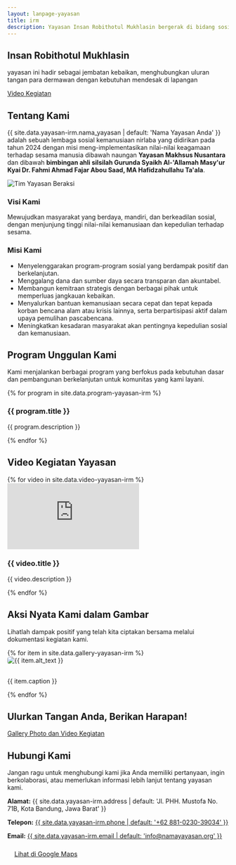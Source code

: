```yaml
---
layout: lanpage-yayasan
title: irm
description: Yayasan Insan Robithotul Mukhlasin bergerak di bidang sosial & kemanusiaan, fokus membantu sesama dengan program pendidikan, kesehatan, dan pemberdayaan masyarakat kurang mampu di Bandung.
---
```


<section class="hero-section" id="beranda">
    <div class="container">
        <h1 class="hero-title">Insan Robithotul Mukhlasin</h1>
        <p class="hero-subtitle">yayasan ini hadir sebagai jembatan kebaikan, menghubungkan uluran tangan para dermawan dengan kebutuhan mendesak di lapangan</p>
        <a href="https://x-qmo.github.io/landing-pages/viges/" class="donate-button">Video Kegiatan</a>
    </div>
</section>

<section class="about-section" id="tentang-kami">
    <div class="container">
        <h2 class="section-title">Tentang Kami</h2>
        <p class="section-description">
            {{ site.data.yayasan-irm.nama_yayasan | default: 'Nama Yayasan Anda' }} adalah sebuah lembaga sosial kemanusiaan nirlaba yang didirikan pada tahun 2024 dengan misi meng-implementasikan nilai-nilai keagamaan terhadap sesama manusia dibawah naungan <b>Yayasan Makhsus Nusantara</b> dan dibawah <b>bimbingan ahli silsilah Gurunda Syaikh Al-'Allamah Masy'ur Kyai Dr. Fahmi Ahmad Fajar Abou Saad, MA Hafidzahullahu Ta'ala</b>.
        </p>
        <div class="about-content">
            <div class="about-image">
                <img src="{{ '/assets/images/background-yayasan-irm-3.jpg' | relative_url }}" alt="Tim Yayasan Beraksi">
            </div>
            <div class="about-text">
                <h3>Visi Kami</h3>
                <p>Mewujudkan masyarakat yang berdaya, mandiri, dan berkeadilan sosial, dengan menjunjung tinggi nilai-nilai kemanusiaan dan kepedulian terhadap sesama.</p>
                <h3>Misi Kami</h3>
                <ul class="ulmisi">
                    <li>Menyelenggarakan program-program sosial yang berdampak positif dan berkelanjutan.</li>
                    <li>Menggalang dana dan sumber daya secara transparan dan akuntabel.</li>
                    <li>Membangun kemitraan strategis dengan berbagai pihak untuk memperluas jangkauan kebaikan.</li>
                    <li>Menyalurkan bantuan kemanusiaan secara cepat dan tepat kepada korban bencana alam atau krisis lainnya, serta berpartisipasi aktif dalam upaya pemulihan pascabencana.</li>
                    <li>Meningkatkan kesadaran masyarakat akan pentingnya kepedulian sosial dan kemanusiaan.</li>
                </ul>
            </div>
        </div>
    </div>
</section>

<section class="programs-section" id="program">
    <div class="container">
        <h2 class="section-title">Program Unggulan Kami</h2>
        <p class="section-description">
            Kami menjalankan berbagai program yang berfokus pada kebutuhan dasar dan pembangunan berkelanjutan untuk komunitas yang kami layani.
        </p>
        <div class="program-grid">
            {% for program in site.data.program-yayasan-irm %}
            <div class="program-card">
                <h3>{{ program.title }}</h3>
                <p>{{ program.description }}</p>
            </div>
            {% endfor %}
        </div>
    </div>
</section>

<div class="video-gallery-container">
    <h2 class="section-title">Video Kegiatan Yayasan</h2>
    <div class="video-grid">
        {% for video in site.data.video-yayasan-irm %}
        <div class="video-item">
            <div class="video-wrapper">
                <iframe src="https://www.youtube.com/embed/{{ video.id }}" frameborder="0" allow="accelerometer; autoplay; clipboard-write; encrypted-media; gyroscope; picture-in-picture" allowfullscreen></iframe>
            </div>
            <div class="video-info">
                <h3>{{ video.title }}</h3>
                <p>{{ video.description }}</p>
            </div>
        </div>
        {% endfor %}
    </div>
</div>

<section class="gallery-section" id="galeri">
    <div class="container">
        <h2 class="section-title">Aksi Nyata Kami dalam Gambar</h2>
        <p class="section-description">
            Lihatlah dampak positif yang telah kita ciptakan bersama melalui dokumentasi kegiatan kami.
        </p>
        <div class="program-grid">
            {% for item in site.data.gallery-yayasan-irm %}
            <div class="program-card">
                <img src="{{ item.image_url }}" alt="{{ item.alt_text }}" style="max-width:100%; border-radius:5px; margin-bottom:1rem;">
                <p>{{ item.caption }}</p>
            </div>
            {% endfor %}
        </div>
    </div>
</section>

<section class="cta-section" id="donasi">
    <div class="container">
        <h2 class="hero-title">Ulurkan Tangan Anda, Berikan Harapan!</h2>
        <p class="hero-subtitle"></p>
        <a href="{{ site.baseurl }}/landing-pages/viges/" class="donate-button">Gallery Photo dan Video Kegiatan</a>
    </div>
</section>

<section class="contact-section" id="kontak">
    <div class="container">
        <h2 class="section-title">Hubungi Kami</h2>
        <p class="section-description">
            Jangan ragu untuk menghubungi kami jika Anda memiliki pertanyaan, ingin berkolaborasi, atau memerlukan informasi lebih lanjut tentang yayasan kami.
        </p>
        <div class="contact-info">
            <p><strong>Alamat:</strong> {{ site.data.yayasan-irm.address | default: 'Jl. PHH. Mustofa No. 71B, Kota Bandung, Jawa Barat' }}</p>
            <p><strong>Telepon:</strong> <a href="tel:{{ site.data.yayasan-irm.phone | default: '+62881023039034' }}" class="nav-link">{{ site.data.yayasan-irm.phone | default: '+62 881-0230-39034' }}</a></p>
            <p><strong>Email:</strong> <a href="mailto:{{ site.data.yayasan-irm.email | default: 'info@namayayasan.org' }}" class="nav-link">{{ site.data.yayasan-irm.email | default: 'info@namayayasan.org' }}</a></p>
            <p style="margin-top:1.5rem;">
                <a href="{{ site.data.yayasan-irm.Maps_link }}" target="_blank" class="donate-button" style="padding: 0.5rem 1rem; font-size:0.9rem;">Lihat di Google Maps</a>
            </p>
        </div>
    </div>
</section>
